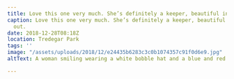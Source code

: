 ```yaml
---
title: Love this one very much. She’s definitely a keeper, beautiful inside and out.
caption: Love this one very much. She’s definitely a keeper, beautiful inside and
  out.
date: 2018-12-28T08:18Z
location: Tredegar Park
tags: ''
image: "/assets/uploads/2018/12/e24435b6283c3c0b1074357c91f0d6e9.jpg"
altText: A woman smiling wearing a white bobble hat and a blue and red down jacket

---
```


